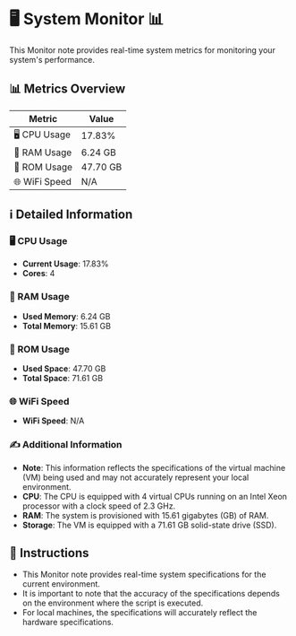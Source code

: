 
# 🖥️ System Monitor 📊

This Monitor note provides real-time system metrics for monitoring your system's performance.

## 📊 Metrics Overview

| Metric                    | Value             |
| ------------------------- | ----------------- |
| 🖥️ CPU Usage              | 17.83%       |
| 💾 RAM Usage              | 6.24 GB       |
| 💽 ROM Usage              | 47.70 GB       |
| 🌐 WiFi Speed             | N/A      |

## ℹ️ Detailed Information

### 🖥️ CPU Usage

- **Current Usage**: 17.83%
- **Cores**: 4

### 💾 RAM Usage

- **Used Memory**: 6.24 GB
- **Total Memory**: 15.61 GB

### 💽 ROM Usage

- **Used Space**: 47.70 GB
- **Total Space**: 71.61 GB

### 🌐 WiFi Speed

- **WiFi Speed**: N/A


### ✍️ Additional Information

- **Note**: This information reflects the specifications of the virtual machine (VM) being used and may not accurately represent your local environment.
- **CPU**: The CPU is equipped with  4 virtual CPUs running on an Intel Xeon processor with a clock speed of 2.3 GHz.
- **RAM**: The system is provisioned with 15.61 gigabytes (GB) of RAM.
- **Storage**: The VM is equipped with a 71.61 GB solid-state drive (SSD).

## 📝 Instructions

- This Monitor note provides real-time system specifications for the current environment.
- It is important to note that the accuracy of the specifications depends on the environment where the script is executed.
- For local machines, the specifications will accurately reflect the hardware specifications.
